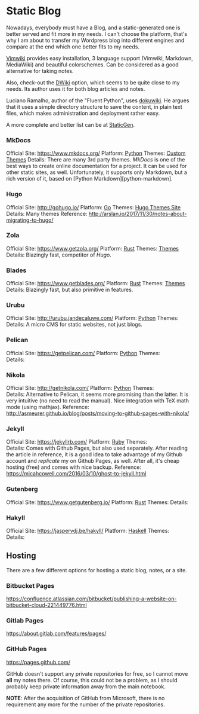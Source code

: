 Static Blog
===========

Nowadays, everybody must have a Blog, and a static-generated one is better
served and fit more in my needs.  I can't choose the platform, that's why I am
about to transfer my Wordpress blog into different engines and compare at the
end which one better fits to my needs.

[Vimwiki](http://vimwiki.github.io/) provides easy installation, 3 language support
(Vimwiki, Markdown, MediaWiki) and beautiful colorschemes.  Can be considered as a
good alternative for taking notes.

Also, check-out the [DWiki](https://utcc.utoronto.ca/~cks/space/dwiki/DWiki) option,
which seems to be quite close to my needs.  Its author uses it for both blog articles
and notes.

Luciano Ramalho, author of the "Fluent Python", uses [dokuwiki](https://www.dokuwiki.org/).
He argues that it uses a simple directory structure to save the content, in plain text
files, which makes administration and deployment rather easy.

A more complete and better list can be at [StaticGen](https://www.staticgen.com/).


### MkDocs ###

Official Site:		<https://www.mkdocs.org/>
Platform:		[Python][python]
Themes:			[Custom Themes](https://www.mkdocs.org/user-guide/custom-themes/)
Details:		There are many 3rd party themes.  _MkDocs_ is one of the
                        best ways to create online documentation for a project.
			It can be used for other static sites, as well.
			Unfortunately, it supports only Markdown, but a rich
			version of it, based on [Python Markdown][python-markdown].

### Hugo ###

Official Site:		<http://gohugo.io/>
Platform:		[Go][golang]
Themes:			[Hugo Themes Site](http://themes.gohugo.io/)
Details:		Many themes
Reference:		<http://arslan.io/2017/11/30/notes-about-migrating-to-hugo/>

### Zola ###

Official Site:		<https://www.getzola.org/>
Platform:		[Rust][rust]
Themes:			[Themes](https://www.getzola.org/themes/)
Details:		Blazingly fast, competitor of _Hugo_.

### Blades ###

Official Site:		<https://www.getblades.org/>
Platform:		[Rust][rust]
Themes:			[Themes](https://www.getblades.org/themes/)
Details:		Blazingly fast, but also primitive in features.

### Urubu ###

Official Site:		<http://urubu.jandecaluwe.com/>
Platform:		[Python][python]
Themes:			
Details:		A micro CMS for static websites, not just blogs.

### Pelican ###

Official Site:		<https://getpelican.com/>
Platform:		[Python][python]
Themes:			
Details:		

### Nikola ###

Official Site:		<http://getnikola.com/>
Platform:		[Python][python]
Themes:			
Details:		Alternative to Pelican, it seems more promising than
			the latter.  It is very intuitive (no need to read the
			manual).  Nice integration with TeX math mode (using
			mathjax).
Reference:		<http://asmeurer.github.io/blog/posts/moving-to-github-pages-with-nikola/>

### Jekyll ###

Official Site:		<https://jekyllrb.com/>
Platform:		[Ruby][ruby]
Themes:			
Details:		Comes with Github Pages, but also used separately.
			After reading the article in reference, it is a good idea
			to take advantage of my Github account and *replicate* my
			on Github Pages, as well.  After all, it's cheap hosting
			(free) and comes with nice backup.
Reference:		<https://micahcowell.com/2016/03/10/ghost-to-jekyll.html>

### Gutenberg ###

Official Site:		<https://www.getgutenberg.io/>
Platform:		[Rust][rust]
Themes:
Details:

### Hakyll ###

Official Site:		<https://jaspervdj.be/hakyll/>
Platform:		[Haskell][haskell]
Themes:			
Details:		


Hosting
-------

There are a few different options for hosting a static blog, notes, or a site.

### Bitbucket Pages ###

<https://confluence.atlassian.com/bitbucket/publishing-a-website-on-bitbucket-cloud-221449776.html>

### Gitlab Pages ###

<https://about.gitlab.com/features/pages/>

### GitHub Pages ###

<https://pages.github.com/>

GitHub doesn't support any private repositories for free, so I cannot move **all** my notes there.
Of course, this could not be a problem, as I should probably keep private information away from
the main notebook.

**NOTE**:  After the acquisition of GitHub from Microsoft, there is no requirement any more for the
number of the private repositories.


[golang]:		https://golang.org/
[python]:		https://python.org/
[haskell]:		https://haskell.org/
[ruby]:			https://www.ruby-lang.org/
[rust]:			https://www.rust-lang.org/
[python-mardkown]:	https://python-markdown.github.io/
